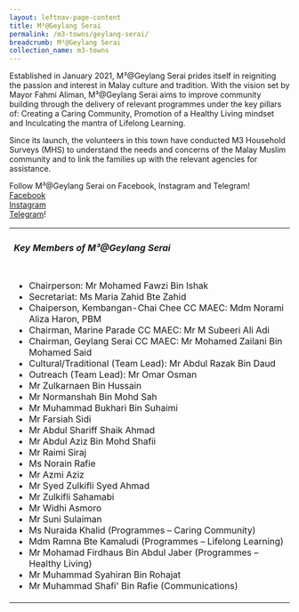 ```yaml
---
layout: leftnav-page-content
title: M³@Geylang Serai
permalink: /m3-towns/geylang-serai/
breadcrumb: M³@Geylang Serai
collection_name: m3-towns
---
```


Established in January 2021, M³@Geylang Serai prides itself in reigniting the passion and interest in Malay culture and tradition. With the vision set by Mayor Fahmi Aliman, M³@Geylang Serai aims to improve community building through the delivery of relevant programmes under the key pillars of: Creating a Caring Community, Promotion of a Healthy Living mindset and Inculcating the mantra of Lifelong Learning.

Since its launch, the volunteers in this town have conducted M3 Household Surveys (MHS) to understand the needs and concerns of the Malay Muslim community and to link the families up with the relevant agencies for assistance. 

Follow M³@Geylang Serai on Facebook, Instagram and Telegram! <br>
[Facebook](https://facebook.com/M3atGeylangSerai) <br>
[Instagram](@m3atgeylangserai) <br>
[Telegram](https://t.me/M3atGeylangSerai)!

<table class="table-h">
  <tr>
  <td><h5>Key Members of M³@Geylang Serai</h5></td>
  </tr>
  <tr>
  <td>
    <ul>
      <li>Chairperson: Mr Mohamed Fawzi Bin Ishak</li>
      <li>Secretariat: Ms Maria Zahid Bte Zahid</li>
<li>Chaiperson, Kembangan-Chai Chee CC MAEC: Mdm Norami Aliza Haron, PBM</li>
<li>Chairman, Marine Parade CC MAEC: Mr M Subeeri Ali Adi </li>
<li>Chairman, Geylang Serai CC MAEC: Mr Mohamed Zailani Bin Mohamed Said </li>
<li>Cultural/Traditional (Team Lead): Mr Abdul Razak Bin Daud </li>
<li>Outreach (Team Lead): Mr Omar Osman</li>
<li>Mr Zulkarnaen Bin Hussain </li>
<li>Mr Normanshah Bin Mohd Sah </li>
<li>Mr Muhammad Bukhari Bin Suhaimi </li>
<li>Mr Farsiah Sidi </li>
<li>Mr Abdul Shariff Shaik Ahmad</li>
<li>Mr Abdul Aziz Bin Mohd Shafii</li>
<li>Mr Raimi Siraj </li>
<li>Ms Norain Rafie</li>
<li>Mr Azmi Aziz</li>
<li>Mr Syed Zulkifli Syed Ahmad </li>
<li>Mr Zulkifli Sahamabi </li>
<li>Mr Widhi Asmoro </li>
<li>Mr Suni Sulaiman </li>
<li>Ms Nuraida Khalid (Programmes – Caring Community)</li>
<li>Mdm Ramna Bte Kamaludi (Programmes – Lifelong Learning)</li>
<li>Mr Mohamad Firdhaus Bin Abdul Jaber (Programmes – Healthy Living)</li>
<li>Mr Muhammad Syahiran Bin Rohajat </li>
<li>Mr Muhammad Shafi' Bin Rafie (Communications)</li>
